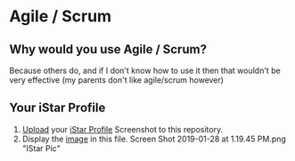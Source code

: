 # Agile / Scrum

## Why would you use Agile / Scrum?

Because others do, and if I don't know how to use it then that wouldn't be very effective (my parents don't like agile/scrum however)

## Your iStar Profile

1. [Upload](https://help.github.com/articles/adding-a-file-to-a-repository/) your [iStar Profile](https://www.playprelude.com) Screenshot to this repository.
2. Display the [image](https://github.com/adam-p/markdown-here/wiki/Markdown-Cheatsheet#images) in this file.
Screen Shot 2019-01-28 at 1.19.45 PM.png "IStar Pic"

